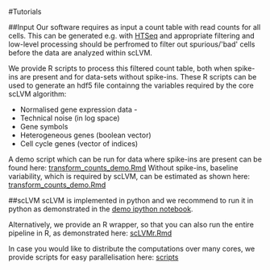#Tutorials

##Input
Our software requires as input a count table with read counts for all cells. This can be generated e.g. with [HTSeq](http://www-huber.embl.de/HTSeq/doc/overview.html) and appropriate filtering and low-level processing should be perfromed to filter out spurious/'bad' cells before the data are analyzed within scLVM.

We provide R scripts to process this filtered count table, both when spike-ins are present and for data-sets without spike-ins. These R scripts can be used to generate an hdf5 file containng the variables required by the core scLVM algorithm:

* Normalised gene expression data -
* Technical noise (in log space)
* Gene symbols
* Heterogeneous genes (boolean vector)
* Cell cycle genes (vector of indices)

A demo script which can be run for data where spike-ins are present can be found here: [transform_counts_demo.Rmd](https://github.com/PMBio/scLVM/blob/master/R/transform_counts_demo.Rmd)
Without spike-ins, baseline variability, which is required by scLVM, can be estimated as shown here: [transform_counts_demo.Rmd](https://github.com/PMBio/scLVM/blob/master/R/transform_counts_no_spike_ins_demo.Rmd)

##scLVM
scLVM is implemented in python and we recommend to run it in python as demonstrated in the [demo ipython notebook](http://nbviewer.ipython.org/github/pmbio/scLVM/blob/master/tutorials/tcell_demo.ipynb). 

Alternatively, we provide an R wrapper, so that you can also run the entire pipeline in R, as demonstrated here: [scLVMr.Rmd](https://github.com/PMBio/scLVM/blob/master/R/scLVMr.Rmd)

In case you would like to distribute the computations over many cores, we provide scripts for easy parallelisation here: [scripts](https://github.com/PMBio/scLVM/tree/master/tutorials/scripts)
